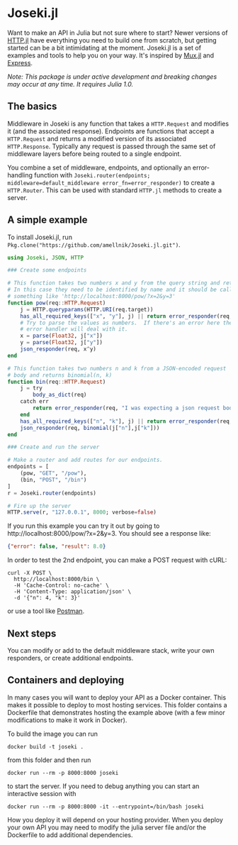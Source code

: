 # Joseki.jl

Want to make an API in Julia but not sure where to start?  Newer versions of [HTTP.jl](https://github.com/JuliaWeb/HTTP.jl) have everything you need to build one from scratch, but getting started can be a bit intimidating at the moment.  Joseki.jl is a set of examples and tools to help you on your way.  It's inspired by [Mux.jl](https://github.com/JuliaWeb/Mux.jl) and [Express](https://expressjs.com/).  

*Note: This package is under active development and breaking changes may occur at any time.  It requires Julia 1.0.*

## The basics

Middleware in Joseki is any function that takes a `HTTP.Request` and modifies it (and the associated response).  Endpoints are functions that accept a `HTTP.Request` and returns a modified version of its associated `HTTP.Response`.  Typically any request is passed through the same set of middleware layers before being routed to a single endpoint.  

You combine a set of middleware, endpoints, and optionally an error-handling function with `Joseki.router(endpoints; middleware=default_middleware error_fn=error_responder)` to create a `HTTP.Router`.  This can be used with standard `HTTP.jl` methods to create a server.

## A simple example

To install Joseki.jl, run `Pkg.clone("https://github.com/amellnik/Joseki.jl.git")`.

```julia
using Joseki, JSON, HTTP

### Create some endpoints

# This function takes two numbers x and y from the query string and returns x^y
# In this case they need to be identified by name and it should be called with
# something like 'http://localhost:8000/pow/?x=2&y=3'
function pow(req::HTTP.Request)
    j = HTTP.queryparams(HTTP.URI(req.target))
    has_all_required_keys(["x", "y"], j) || return error_responder(req, "You need to specify values for x and y!")
    # Try to parse the values as numbers.  If there's an error here the generic
    # error handler will deal with it.
    x = parse(Float32, j["x"])
    y = parse(Float32, j["y"])
    json_responder(req, x^y)
end

# This function takes two numbers n and k from a JSON-encoded request
# body and returns binomial(n, k)
function bin(req::HTTP.Request)
    j = try
        body_as_dict(req)
    catch err
        return error_responder(req, "I was expecting a json request body!")
    end
    has_all_required_keys(["n", "k"], j) || return error_responder(req, "You need to specify values for n and k!")
    json_responder(req, binomial(j["n"],j["k"]))
end

### Create and run the server

# Make a router and add routes for our endpoints.
endpoints = [
    (pow, "GET", "/pow"),
    (bin, "POST", "/bin")
]
r = Joseki.router(endpoints)

# Fire up the server
HTTP.serve(r, "127.0.0.1", 8000; verbose=false)
```

If you run this example you can try it out by going to http://localhost:8000/pow/?x=2&y=3.  You should see a response like:

```json
{"error": false, "result": 8.0}
```

In order to test the 2nd endpoint, you can make a POST request with cURL:

```shell
curl -X POST \
  http://localhost:8000/bin \
  -H 'Cache-Control: no-cache' \
  -H 'Content-Type: application/json' \
  -d '{"n": 4, "k": 3}'
```

or use a tool like [Postman](https://www.getpostman.com/).

## Next steps

You can modify or add to the default middleware stack, write your own responders, or create additional endpoints.  

## Containers and deploying

In many cases you will want to deploy your API as a Docker container.  This makes it possible to deploy to most hosting services.  This folder contains a Dockerfile that demonstrates hosting the example above (with a few minor modifications to make it work in Docker).  

To build the image you can run

```shell
docker build -t joseki .
```

from this folder and then run

```shell
docker run --rm -p 8000:8000 joseki
```

to start the server.  If you need to debug anything you can start an interactive session with

```shell
docker run --rm -p 8000:8000 -it --entrypoint=/bin/bash joseki
```

How you deploy it will depend on your hosting provider.  When you deploy your own API you may need to modify the julia server file and/or the Dockerfile to add additional dependencies.  
